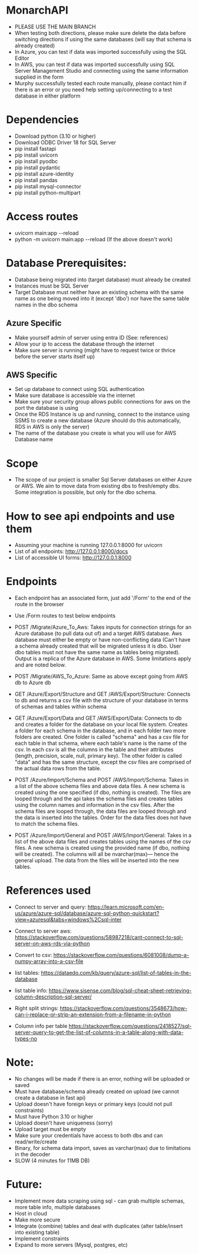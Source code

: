 # MonarchAPI

- PLEASE USE THE MAIN BRANCH
- When testing both directions, please make sure delete the data before switching directions if using the same databases (will say that schema is already created)
- In Azure, you can test if data was imported successfully using the SQL Editor
- In AWS, you can test if data was imported successfully using SQL Server Management Studio and connecting using the same information supplied in the form
- Murphy successfully tested each route manually, please contact him if there is an error or you need help setting up/connecting to a test database in either platform 

# Dependencies

- Download python (3.10 or higher)
- Download ODBC Driver 18 for SQL Server
- pip install fastapi
- pip install uvicorn
- pip install pyodbc
- pip install pydantic
- pip install azure-identity
- pip install pandas
- pip install mysql-connector
- pip install python-multipart

# Access routes

- uvicorn main:app --reload
- python -m uvicorn main:app --reload (If the above doesn't work)

# Database Prerequisites:

- Database being migrated into (target database) must already be created
- Instances must be SQL Server
- Target Database must neither have an existing schema with the same name as one being moved into it (except 'dbo') nor have the same table names in the dbo schema

## Azure Specific

- Make yourself admin of server using entra ID (See: references)
- Allow your ip to access the database through the internet
- Make sure server is running (might have to request twice or thrice before the server starts itself up)

## AWS Specific

- Set up database to connect using SQL authentication
- Make sure database is accessible via the internet
- Make sure your security group allows public connections for aws on the port the database is using
- Once the RDS Instance is up and running, connect to the instance using SSMS to create a new database (Azure should do this automatically, RDS in AWS is only the server)
- The name of the database you create is what you will use for AWS Database name

# Scope

- The scope of our project is smaller Sql Server databases on either Azure or AWS. We aim to move data from existing dbs to fresh/empty dbs. Some integration is possible, but only for the dbo schema.

# How to see api endpoints and use them

- Assuming your machine is running 127.0.0.1:8000 for uvicorn
- List of all endpoints: http://127.0.0.1:8000/docs
- List of accessible UI forms: http://127.0.0.1:8000

# Endpoints

- Each endpoint has an associated form, just add '/Form' to the end of the route in the browser
- Use /Form routes to test below endpoints

- POST /Migrate/Azure_To_Aws: Takes inputs for connection strings for an Azure database (to pull data out of) and a target AWS database. Aws database must either be empty or have non-conflicting data (Can't have a schema already created that will be migrated unless it is dbo. User dbo tables must not have the same name as tables being migrated). Output is a replica of the Azure database in AWS. Some limitations apply and are noted below.
- POST /Migrate/AWS_To_Azure: Same as above except going from AWS db to Azure db
- GET /Azure/Export/Structure and GET /AWS/Export/Structure: Connects to db and returns a csv file with the structure of your database in terms of schemas and tables within schema
- GET /Azure/Export/Data and GET /AWS/Export/Data: Connects to db and creates a folder for the database on your local file system. Creates a folder for each schema in the database, and in each folder two more folders are created. One folder is called "schema" and has a csv file for each table in that schema, where each table's name is the name of the csv. In each csv is all the columns in the table and their attributes (length, precision, scale, null, primary key). The other folder is called "data" and has the same structure, except the csv files are comprised of the actual data rows from the table.
- POST /Azure/Import/Schema and POST /AWS/Import/Schema: Takes in a list of the above schema files and above data files. A new schema is created using the one specified (if dbo, nothing is created). The files are looped through and the api takes the schema files and creates tables using the column names and information in the csv files. After the schema files are looped through, the data files are looped through and the data is inserted into the tables. Order for the data files does not have to match the schema files.
- POST /Azure/Import/General and POST /AWS/Import/General: Takes in a list of the above data files and creates tables using the names of the csv files. A new schema is created using the provided name (if dbo, nothing will be created). The columns will all be nvarchar(max)— hence the general upload. The data from the files will be inserted into the new tables.

# References used

- Connect to server and query: https://learn.microsoft.com/en-us/azure/azure-sql/database/azure-sql-python-quickstart?view=azuresql&tabs=windows%2Csql-inter
- Connect to server aws: https://stackoverflow.com/questions/58987218/cant-connect-to-sql-server-on-aws-rds-via-python

- Convert to csv: https://stackoverflow.com/questions/6081008/dump-a-numpy-array-into-a-csv-file
- list tables: https://dataedo.com/kb/query/azure-sql/list-of-tables-in-the-database
- list table info: https://www.sisense.com/blog/sql-cheat-sheet-retrieving-column-description-sql-server/
- Right split strings: https://stackoverflow.com/questions/3548673/how-can-i-replace-or-strip-an-extension-from-a-filename-in-python
- Column info per table https://stackoverflow.com/questions/2418527/sql-server-query-to-get-the-list-of-columns-in-a-table-along-with-data-types-no

# Note:

- No changes will be made if there is an error, nothing will be uploaded or saved
- Must have database/schema already created on upload (we cannot create a database in fast api)
- Upload doesn't have foreign keys or primary keys (could not pull constraints)
- Must have Python 3.10 or higher
- Upload doesn't have uniqueness (sorry)
- Upload target must be empty
- Make sure your credentials have access to both dbs and can read/write/create
- Binary, for schema data import, saves as varchar(max) due to limitations in the decoder
- SLOW (4 minutes for 11MB DB)

# Future:

- Implement more data scraping using sql - can grab multiple schemas, more table info, multiple databases
- Host in cloud
- Make more secure
- Integrate (combine) tables and deal with duplicates (alter table/insert into existing table)
- Implement constraints
- Expand to more servers (Mysql, postgres, etc)
